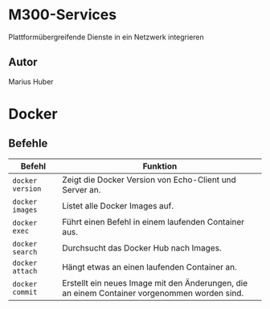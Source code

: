 # M300-Services
Plattformübergreifende Dienste in ein Netzwerk integrieren

## Autor
Marius Huber

# Docker
## Befehle
| Befehl            | Funktion                                             |
| -------------     | ---------------------------------------------------- | 
| ```docker version```      | Zeigt die Docker Version von Echo-Client und Server an. |
| ```docker images```        | Listet alle Docker Images auf. |
| ```docker exec```       | Führt einen Befehl in einem laufenden Container aus. |
| ```docker search```    | Durchsucht das Docker Hub nach Images. |
| ```docker attach```      | Hängt etwas an einen laufenden Container an. |
| ```docker commit```   | Erstellt ein neues Image mit den Änderungen, die an einem Container vorgenommen worden sind. |
